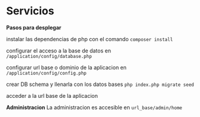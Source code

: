 # Servicios
**Pasos para desplegar**

instalar las dependencias de php con el comando
`composer install`

configurar el acceso a la base de datos en 
`/application/config/database.php`

configurar url base o dominio de la aplicacion en 
`/application/config/config.php`

crear DB schema y llenarla con los datos bases
`php index.php migrate seed`


acceder a la url base de la aplicacion

**Administracion**
La administracion es accesible en `url_base/admin/home`
